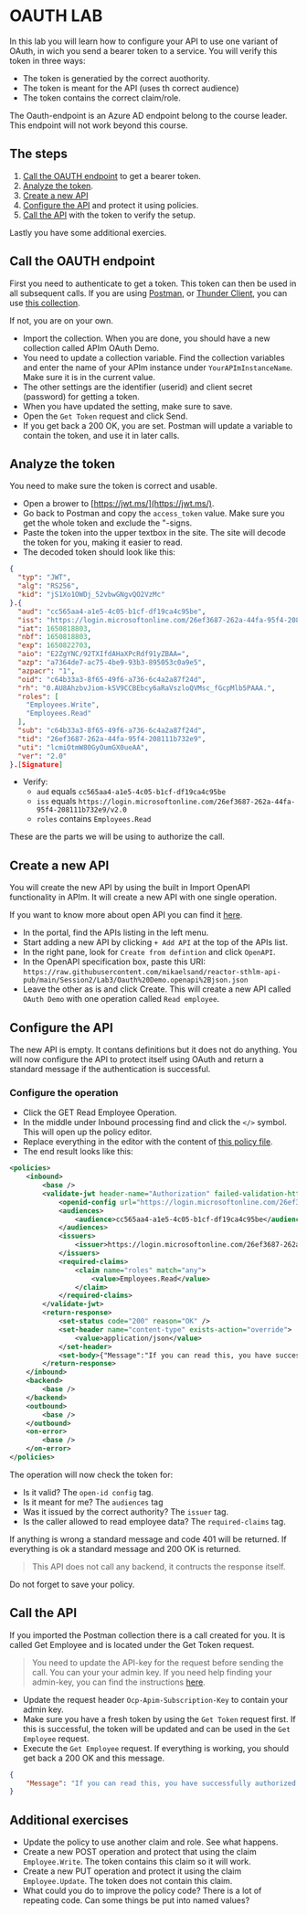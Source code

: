 # OAUTH LAB

In this lab you will learn how to configure your API to use one variant of OAuth, in wich you send a bearer token to a service.
You will verify this token in three ways:

- The token is generatied by the correct auothority.
- The token is meant for the API (uses th correct audience)
- The token contains the correct claim/role.

The Oauth-endpoint is an Azure AD endpoint belong to the course leader. This endpoint will not work beyond this course.

## The steps

1. [Call the OAUTH endpoint](#call-the-oauth-endpoint) to get a bearer token.
2. [Analyze the token](#analyze-the-token).
3. [Create a new API](#create-a-new-api)
4. [Configure the API](#configure-the-api) and protect it using policies.
5. [Call the API](#call-the-api) with the token to verify the setup.

Lastly you have some additional exercies.

## Call the OAUTH endpoint

First you need to authenticate to get a token. This token can then be used in all subsequent calls. If you are using [Postman](https://www.postman.com/downloads/), or [Thunder Client](https://marketplace.visualstudio.com/items?itemName=rangav.vscode-thunder-client), you can use [this collection]([Session%202.postman_collection.json](https://raw.githubusercontent.com/mikaelsand/reactor-sthlm-api-pub/main/Session2/Lab3/OAuth.postman_collection.json)).

If not, you are on your own.

- Import the collection. When you are done, you should have a new collection called APIm OAuth Demo.
- You need to update a collection variable. Find the collection variables and enter the name of your APIm instance under `YourAPImInstanceName`. Make sure it is in the current value.
- The other settings are the identifier (userid) and client secret (password) for getting a token.
- When you have updated the setting, make sure to save.
- Open the `Get Token` request and click Send.
- If you get back a 200 OK, you are set. Postman will update a variable to contain the token, and use it in later calls.

## Analyze the token

You need to make sure the token is correct and usable.

- Open a brower to [https://jwt.ms/](https://jwt.ms/).
- Go back to Postman and copy the `access_token` value. Make sure you get the whole token and exclude the "-signs.
- Paste the token into the upper textbox in the site. The site will decode the token for you, making it easier to read.
- The decoded token should look like this:

```JSON
{
  "typ": "JWT",
  "alg": "RS256",
  "kid": "jS1Xo1OWDj_52vbwGNgvQO2VzMc"
}.{
  "aud": "cc565aa4-a1e5-4c05-b1cf-df19ca4c95be",
  "iss": "https://login.microsoftonline.com/26ef3687-262a-44fa-95f4-208111b732e9/v2.0",
  "iat": 1650818803,
  "nbf": 1650818803,
  "exp": 1650822703,
  "aio": "E2ZgYNC/92TXIfdAHaXPcRdf91yZBAA=",
  "azp": "a7364de7-ac75-4be9-93b3-895053c0a9e5",
  "azpacr": "1",
  "oid": "c64b33a3-8f65-49f6-a736-6c4a2a87f24d",
  "rh": "0.AU8AhzbvJiom-kSV9CCBEbcy6aRaVszloQVMsc_fGcpMlb5PAAA.",
  "roles": [
    "Employees.Write",
    "Employees.Read"
  ],
  "sub": "c64b33a3-8f65-49f6-a736-6c4a2a87f24d",
  "tid": "26ef3687-262a-44fa-95f4-208111b732e9",
  "uti": "lcmiOtmW80GyOumGX0ueAA",
  "ver": "2.0"
}.[Signature]
```

- Verify:
  - `aud` equals `cc565aa4-a1e5-4c05-b1cf-df19ca4c95be`
  - `iss` equals `https://login.microsoftonline.com/26ef3687-262a-44fa-95f4-208111b732e9/v2.0`
  - `roles` contains `Employees.Read`

These are the parts we will be using to authorize the call.

## Create a new API

You will create the new API by using the built in Import OpenAPI functionality in APIm. It will create a new API with one single operation.

If you want to know more about open API you can find it [here](Oauth%20Demo.openapi+json.json).

- In the portal, find the APIs listing in the left menu.
- Start adding a new API by clicking `+ Add API` at the top of the APIs list.
- In the right pane, look for `Create from defintion` and click `OpenAPI`.
- In the OpenAPI specification box, paste this URI: `https://raw.githubusercontent.com/mikaelsand/reactor-sthlm-api-pub/main/Session2/Lab3/Oauth%20Demo.openapi%2Bjson.json`
- Leave the other as is and click Create. This will create a new API called `OAuth Demo` with one operation called `Read employee`.

## Configure the API

The new API is empty. It contans definitions but it does not do anything. You will now configure the API to protect itself using OAuth and return a standard message if the authentication is successful.

### Configure the operation

- Click the GET Read Employee Operation.
- In the middle under Inbound processing find and click the `</>` symbol. This will open up the policy editor.
- Replace everything in the editor with the content of [this policy file](read-employee-policy.xml).
- The end result looks like this:

```XML
<policies>
    <inbound>
        <base />
        <validate-jwt header-name="Authorization" failed-validation-httpcode="401" failed-validation-error-message="Token invalid or did not contain required role" require-expiration-time="true" require-scheme="Bearer" require-signed-tokens="true" clock-skew="60" output-token-variable-name="jwt">
            <openid-config url="https://login.microsoftonline.com/26ef3687-262a-44fa-95f4-208111b732e9/v2.0/.well-known/openid-configuration" />
            <audiences>
                <audience>cc565aa4-a1e5-4c05-b1cf-df19ca4c95be</audience>
            </audiences>
            <issuers>
                <issuer>https://login.microsoftonline.com/26ef3687-262a-44fa-95f4-208111b732e9/v2.0</issuer>
            </issuers>
            <required-claims>
                <claim name="roles" match="any">
                    <value>Employees.Read</value>
                </claim>
            </required-claims>
        </validate-jwt>
        <return-response>
            <set-status code="200" reason="OK" />
            <set-header name="content-type" exists-action="override">
                <value>application/json</value>
            </set-header>
            <set-body>{"Message":"If you can read this, you have successfully authorized."}</set-body>
        </return-response>
    </inbound>
    <backend>
        <base />
    </backend>
    <outbound>
        <base />
    </outbound>
    <on-error>
        <base />
    </on-error>
</policies>
```

The operation will now check the token for:

- Is it valid? The `open-id config` tag.
- Is it meant for me? The `audiences` tag
- Was it issued by the correct authority? The `issuer` tag.
- Is the caller allowed to read employee data? The `required-claims` tag.

If anything is wrong a standard message and code 401 will be returned. If everything is ok a standard message and 200 OK is returned.

> This API does not call any backend, it contructs the response itself.

Do not forget to save your policy.

## Call the API

If you imported the Postman collection there is a call created for you. It is called Get Employee and is located under the Get Token request.

> You need to update the API-key for the request before sending the call. You can your your admin key. If you need help finding your admin-key, you can find the instructions [here](howtofindtheadminkey.md).

- Update the request header `Ocp-Apim-Subscription-Key` to contain your admin key.
- Make sure you have a fresh token by using the `Get Token` request first. If this is successful, the token will be updated and can be used in the `Get Employee` request.
- Execute the `Get Employee` request. If everything is working, you should get back a 200 OK and this message.

```JSON
{
    "Message": "If you can read this, you have successfully authorized."
}
```

## Additional exercises

- Update the policy to use another claim and role. See what happens.
- Create a new POST operation and protect that using the claim `Employee.Write`. The token contains this claim so it will work.
- Create a new PUT operation and protect it using the claim `Employee.Update`. The token does not contain this claim.
- What could you do to improve the policy code? There is a lot of repeating code. Can some things be put into named values?
